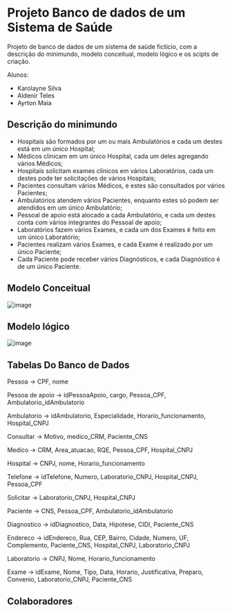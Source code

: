 # Projeto Banco de dados de um Sistema de Saúde
Projeto de banco de dados de um sistema de saúde fictício, com a descrição do minimundo, modelo conceitual, modelo lógico e os scipts de criação.

Alunos: 
- Karolayne Silva
- Aldenir Teles
- Ayrton Maia

## Descrição do minimundo

- Hospitais são formados por um ou mais Ambulatórios e cada um destes está
em um único Hospital;
- Médicos clinicam em um único Hospital, cada um deles agregando vários
Médicos;
- Hospitais solicitam exames clínicos em vários Laboratórios, cada um destes
pode ter solicitações de vários Hospitais;
- Pacientes consultam vários Médicos, e estes são consultados por vários
Pacientes;
- Ambulatórios atendem vários Pacientes, enquanto estes só podem ser
atendidos em um único Ambulatório;
- Pessoal de apoio está alocado a cada Ambulatório, e cada um destes conta
com vários integrantes do Pessoal de apoio;
- Laboratórios fazem vários Exames, e cada um dos Exames é feito em um
único Laboratório;
- Pacientes realizam vários Exames, e cada Exame é realizado por um único
Paciente;
- Cada Paciente pode receber vários Diagnósticos, e cada Diagnóstico é de um
único Paciente.

## Modelo Conceitual

![image](https://user-images.githubusercontent.com/96891482/207071784-cb6e2d29-6b1a-442e-bac2-266fb46a08af.png)


## Modelo lógico

![image](https://user-images.githubusercontent.com/96891482/207071952-9bb74798-8424-49bf-97a1-bf701da4921c.png)

## Tabelas Do Banco de Dados
Pessoa -> CPF, nome

Pessoa de apoio -> idPessoaApoio, cargo, Pessoa_CPF, Ambulatorio_idAmbulatorio

Ambulatorio -> idAmbulatorio, Especialidade, Horario_funcionamento, Hospital_CNPJ

Consultar -> Motivo, medico_CRM, Paciente_CNS

Medico -> CRM, Area_atuacao, RQE, Pessoa_CPF, Hospital_CNPJ

Hospital -> CNPJ, nome, Horario_funcionamento

Telefone -> idTelefone, Numero, Laboratorio_CNPJ, Hospital_CNPJ, Pessoa_CPF

Solicitar -> Laboratorio_CNPJ, Hospital_CNPJ

Paciente -> CNS, Pessoa_CPF, Ambulatorio_idAmbulatorio

Diagnostico -> idDiagnostico, Data, Hipotese, CIDI, Paciente_CNS

Endereco -> idEndereco, Rua, CEP, Bairro, Cidade, Numero, UF, Complemento, Paciente_CNS, Hospital_CNPJ, Laboratorio_CNPJ

Laboratorio -> CNPJ, Nome, Horario_funcionamento

Exame -> idExame, Nome, Tipo, Data, Horario, Justificativa, Preparo, Convenio, Laboratorio_CNPJ, Paciente_CNS

## Colaboradores 

